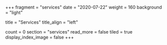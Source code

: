 +++
fragment = "services"
date = "2020-07-22"
weight = 160
background = "light"

title = "Services"
title_align = "left"

count = 0
section = "services"
read_more = false
tiled = true
display_index_image = false
+++
